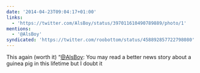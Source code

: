 ```yaml
---
date: '2014-04-23T09:04:17+01:00'
links:
  - 'https://twitter.com/AlsBoy/status/397011610490789889/photo/1'
mentions:
  - '@AlsBoy'
syndicated: 'https://twitter.com/roobottom/status/458892857722798080'
---
```

This again (worth it) “[@AlsBoy](https://twitter.com/@AlsBoy): You may read a better news story about a guinea pig in this lifetime but I doubt it 
